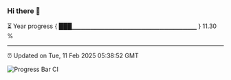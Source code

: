 ### Hi there 👋

⏳ Year progress { ███▁▁▁▁▁▁▁▁▁▁▁▁▁▁▁▁▁▁▁▁▁▁▁▁▁▁▁ } 11.30 %

---

⏰ Updated on Tue, 11 Feb 2025 05:38:52 GMT

![Progress Bar CI](https://github.com/IshwaranRudhara/GIT-ACTION/workflows/Progress%20Bar%20CI/badge.svg)
